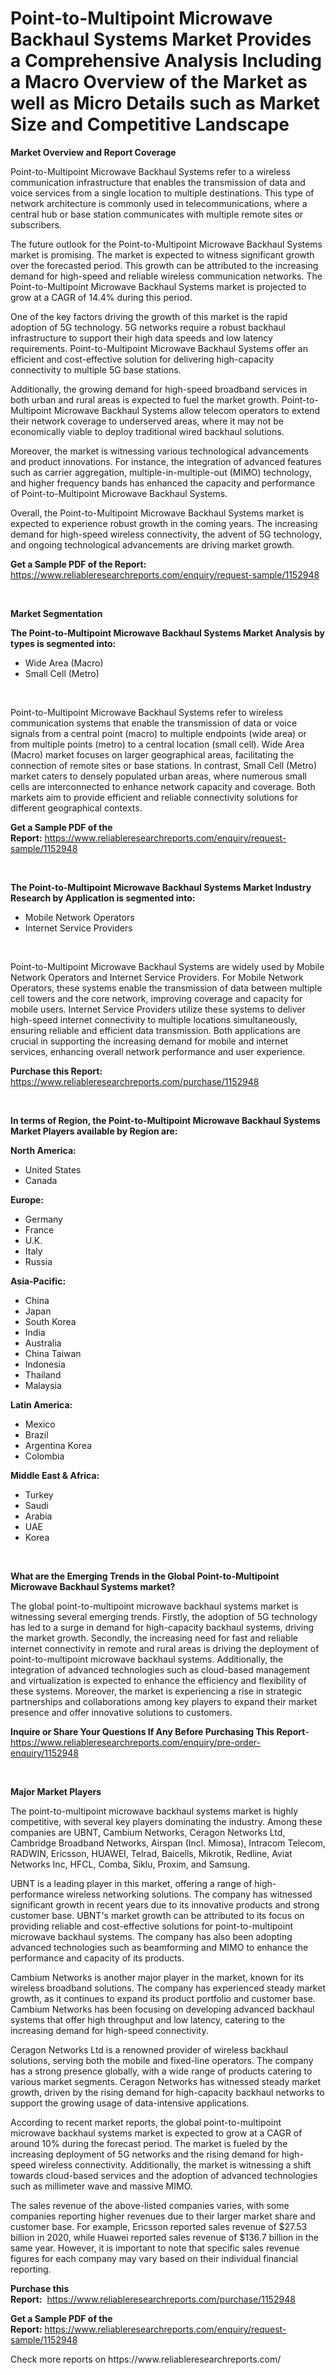 <p><h1>Point-to-Multipoint Microwave Backhaul Systems Market Provides a Comprehensive Analysis Including a Macro Overview of the Market as well as Micro Details such as Market Size and Competitive Landscape</h1></p><p><strong>Market Overview and Report Coverage</strong></p>
<p><p>Point-to-Multipoint Microwave Backhaul Systems refer to a wireless communication infrastructure that enables the transmission of data and voice services from a single location to multiple destinations. This type of network architecture is commonly used in telecommunications, where a central hub or base station communicates with multiple remote sites or subscribers.</p><p>The future outlook for the Point-to-Multipoint Microwave Backhaul Systems market is promising. The market is expected to witness significant growth over the forecasted period. This growth can be attributed to the increasing demand for high-speed and reliable wireless communication networks. The Point-to-Multipoint Microwave Backhaul Systems market is projected to grow at a CAGR of 14.4% during this period.</p><p>One of the key factors driving the growth of this market is the rapid adoption of 5G technology. 5G networks require a robust backhaul infrastructure to support their high data speeds and low latency requirements. Point-to-Multipoint Microwave Backhaul Systems offer an efficient and cost-effective solution for delivering high-capacity connectivity to multiple 5G base stations.</p><p>Additionally, the growing demand for high-speed broadband services in both urban and rural areas is expected to fuel the market growth. Point-to-Multipoint Microwave Backhaul Systems allow telecom operators to extend their network coverage to underserved areas, where it may not be economically viable to deploy traditional wired backhaul solutions.</p><p>Moreover, the market is witnessing various technological advancements and product innovations. For instance, the integration of advanced features such as carrier aggregation, multiple-in-multiple-out (MIMO) technology, and higher frequency bands has enhanced the capacity and performance of Point-to-Multipoint Microwave Backhaul Systems.</p><p>Overall, the Point-to-Multipoint Microwave Backhaul Systems market is expected to experience robust growth in the coming years. The increasing demand for high-speed wireless connectivity, the advent of 5G technology, and ongoing technological advancements are driving market growth.</p></p>
<p><strong>Get a Sample PDF of the Report:</strong> <a href="https://www.reliableresearchreports.com/enquiry/request-sample/1152948">https://www.reliableresearchreports.com/enquiry/request-sample/1152948</a></p>
<p>&nbsp;</p>
<p><strong>Market Segmentation</strong></p>
<p><strong>The Point-to-Multipoint Microwave Backhaul Systems Market Analysis by types is segmented into:</strong></p>
<p><ul><li>Wide Area (Macro)</li><li>Small Cell (Metro)</li></ul></p>
<p>&nbsp;</p>
<p><p>Point-to-Multipoint Microwave Backhaul Systems refer to wireless communication systems that enable the transmission of data or voice signals from a central point (macro) to multiple endpoints (wide area) or from multiple points (metro) to a central location (small cell). Wide Area (Macro) market focuses on larger geographical areas, facilitating the connection of remote sites or base stations. In contrast, Small Cell (Metro) market caters to densely populated urban areas, where numerous small cells are interconnected to enhance network capacity and coverage. Both markets aim to provide efficient and reliable connectivity solutions for different geographical contexts.</p></p>
<p><strong>Get a Sample PDF of the Report:</strong>&nbsp;<a href="https://www.reliableresearchreports.com/enquiry/request-sample/1152948">https://www.reliableresearchreports.com/enquiry/request-sample/1152948</a></p>
<p>&nbsp;</p>
<p><strong>The Point-to-Multipoint Microwave Backhaul Systems Market Industry Research by Application is segmented into:</strong></p>
<p><ul><li>Mobile Network Operators</li><li>Internet Service Providers</li></ul></p>
<p>&nbsp;</p>
<p><p>Point-to-Multipoint Microwave Backhaul Systems are widely used by Mobile Network Operators and Internet Service Providers. For Mobile Network Operators, these systems enable the transmission of data between multiple cell towers and the core network, improving coverage and capacity for mobile users. Internet Service Providers utilize these systems to deliver high-speed internet connectivity to multiple locations simultaneously, ensuring reliable and efficient data transmission. Both applications are crucial in supporting the increasing demand for mobile and internet services, enhancing overall network performance and user experience.</p></p>
<p><strong>Purchase this Report:</strong>&nbsp; <a href="https://www.reliableresearchreports.com/purchase/1152948">https://www.reliableresearchreports.com/purchase/1152948</a></p>
<p>&nbsp;</p>
<p><strong>In terms of Region, the Point-to-Multipoint Microwave Backhaul Systems Market Players available by Region are:</strong></p>
<p>
    <p> <strong> North America: </strong>
        <ul>
            <li>United States</li>
            <li>Canada</li>
        </ul>
        </p> 
    <p> <strong> Europe: </strong>
        <ul>
            <li>Germany</li>
            <li>France</li>
            <li>U.K.</li>
            <li>Italy</li>
            <li>Russia</li>
        </ul>
        </p> 
    <p> <strong> Asia-Pacific: </strong>
        <ul>
            <li>China</li>
            <li>Japan</li>
            <li>South Korea</li>
            <li>India</li>
            <li>Australia</li>
            <li>China Taiwan</li>
            <li>Indonesia</li>
            <li>Thailand</li>
            <li>Malaysia</li>
        </ul>
        </p> 
    <p> <strong> Latin America: </strong>
        <ul>
            <li>Mexico</li>
            <li>Brazil</li>
            <li>Argentina Korea</li>
            <li>Colombia</li>
        </ul>
        </p> 
    <p> <strong> Middle East & Africa: </strong>
        <ul>
            <li>Turkey</li>
            <li>Saudi</li>
            <li>Arabia</li>
            <li>UAE</li>
            <li>Korea</li>
        </ul>
    </p>
    </p>
<p>&nbsp;</p>
<p><strong>What are the Emerging Trends in the Global Point-to-Multipoint Microwave Backhaul Systems market?</strong></p>
<p><p>The global point-to-multipoint microwave backhaul systems market is witnessing several emerging trends. Firstly, the adoption of 5G technology has led to a surge in demand for high-capacity backhaul systems, driving the market growth. Secondly, the increasing need for fast and reliable internet connectivity in remote and rural areas is driving the deployment of point-to-multipoint microwave backhaul systems. Additionally, the integration of advanced technologies such as cloud-based management and virtualization is expected to enhance the efficiency and flexibility of these systems. Moreover, the market is experiencing a rise in strategic partnerships and collaborations among key players to expand their market presence and offer innovative solutions to customers.</p></p>
<p><strong>Inquire or Share Your Questions If Any Before Purchasing This Report</strong>- <a href="https://www.reliableresearchreports.com/enquiry/pre-order-enquiry/1152948">https://www.reliableresearchreports.com/enquiry/pre-order-enquiry/1152948</a></p>
<p>&nbsp;</p>
<p><strong>Major Market Players</strong></p>
<p><p>The point-to-multipoint microwave backhaul systems market is highly competitive, with several key players dominating the industry. Among these companies are UBNT, Cambium Networks, Ceragon Networks Ltd, Cambridge Broadband Networks, Airspan (Incl. Mimosa), Intracom Telecom, RADWIN, Ericsson, HUAWEI, Telrad, Baicells, Mikrotik, Redline, Aviat Networks Inc, HFCL, Comba, Siklu, Proxim, and Samsung.</p><p>UBNT is a leading player in this market, offering a range of high-performance wireless networking solutions. The company has witnessed significant growth in recent years due to its innovative products and strong customer base. UBNT's market growth can be attributed to its focus on providing reliable and cost-effective solutions for point-to-multipoint microwave backhaul systems. The company has also been adopting advanced technologies such as beamforming and MIMO to enhance the performance and capacity of its products.</p><p>Cambium Networks is another major player in the market, known for its wireless broadband solutions. The company has experienced steady market growth, as it continues to expand its product portfolio and customer base. Cambium Networks has been focusing on developing advanced backhaul systems that offer high throughput and low latency, catering to the increasing demand for high-speed connectivity.</p><p>Ceragon Networks Ltd is a renowned provider of wireless backhaul solutions, serving both the mobile and fixed-line operators. The company has a strong presence globally, with a wide range of products catering to various market segments. Ceragon Networks has witnessed steady market growth, driven by the rising demand for high-capacity backhaul networks to support the growing usage of data-intensive applications.</p><p>According to recent market reports, the global point-to-multipoint microwave backhaul systems market is expected to grow at a CAGR of around 10% during the forecast period. The market is fueled by the increasing deployment of 5G networks and the rising demand for high-speed wireless connectivity. Additionally, the market is witnessing a shift towards cloud-based services and the adoption of advanced technologies such as millimeter wave and massive MIMO.</p><p>The sales revenue of the above-listed companies varies, with some companies reporting higher revenues due to their larger market share and customer base. For example, Ericsson reported sales revenue of $27.53 billion in 2020, while Huawei reported sales revenue of $136.7 billion in the same year. However, it is important to note that specific sales revenue figures for each company may vary based on their individual financial reporting.</p></p>
<p><strong>Purchase this Report:</strong>&nbsp;&nbsp;<a href="https://www.reliableresearchreports.com/purchase/1152948">https://www.reliableresearchreports.com/purchase/1152948</a></p>
<p></p>
<p><strong>Get a Sample PDF of the Report:</strong>&nbsp;<a href="https://www.reliableresearchreports.com/enquiry/request-sample/1152948">https://www.reliableresearchreports.com/enquiry/request-sample/1152948</a></p>
<p>Check more reports on https://www.reliableresearchreports.com/</p>